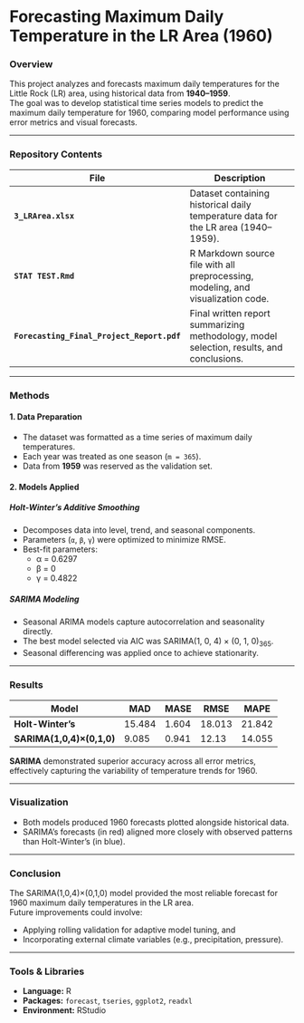 # Forecasting Maximum Daily Temperature in the LR Area (1960)

### Overview
This project analyzes and forecasts maximum daily temperatures for the Little Rock (LR) area, using historical data from **1940–1959**.  
The goal was to develop statistical time series models to predict the maximum daily temperature for 1960, comparing model performance using error metrics and visual forecasts.

---

### Repository Contents
| File | Description |
|------|--------------|
| **`3_LRArea.xlsx`** | Dataset containing historical daily temperature data for the LR area (1940–1959). |
| **`STAT TEST.Rmd`** | R Markdown source file with all preprocessing, modeling, and visualization code. |
| **`Forecasting_Final_Project_Report.pdf`** | Final written report summarizing methodology, model selection, results, and conclusions. |

---

### Methods

#### 1. **Data Preparation**
- The dataset was formatted as a time series of maximum daily temperatures.  
- Each year was treated as one season (`m = 365`).  
- Data from **1959** was reserved as the validation set.

#### 2. **Models Applied**

##### **Holt-Winter’s Additive Smoothing**
- Decomposes data into level, trend, and seasonal components.  
- Parameters (`α`, `β`, `γ`) were optimized to minimize RMSE.  
- Best-fit parameters:  
  - α = 0.6297  
  - β = 0  
  - γ = 0.4822  

##### **SARIMA Modeling**
- Seasonal ARIMA models capture autocorrelation and seasonality directly.  
- The best model selected via AIC was SARIMA(1, 0, 4) × (0, 1, 0)<sub>365</sub>.  
- Seasonal differencing was applied once to achieve stationarity.

---

### Results

| Model | MAD | MASE | RMSE | MAPE |
|--------|------|------|------|------|
| **Holt-Winter’s** | 15.484 | 1.604 | 18.013 | 21.842 |
| **SARIMA(1,0,4)×(0,1,0)** | 9.085 | 0.941 | 12.13 | 14.055 |

**SARIMA** demonstrated superior accuracy across all error metrics, effectively capturing the variability of temperature trends for 1960.

---

### Visualization
- Both models produced 1960 forecasts plotted alongside historical data.  
- SARIMA’s forecasts (in red) aligned more closely with observed patterns than Holt-Winter’s (in blue).

---

### Conclusion
The SARIMA(1,0,4)×(0,1,0) model provided the most reliable forecast for 1960 maximum daily temperatures in the LR area.  
Future improvements could involve:
- Applying rolling validation for adaptive model tuning, and  
- Incorporating external climate variables (e.g., precipitation, pressure).

---

### Tools & Libraries
- **Language:** R  
- **Packages:** `forecast`, `tseries`, `ggplot2`, `readxl`  
- **Environment:** RStudio

